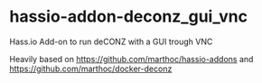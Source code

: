 # hassio-addon-deconz_gui_vnc
Hass.io Add-on to run deCONZ with a GUI trough VNC

Heavily based on https://github.com/marthoc/hassio-addons and https://github.com/marthoc/docker-deconz
